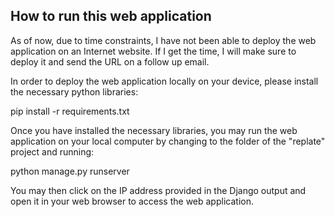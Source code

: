 How to run this web application
-------------------------------
As of now, due to time constraints, I have not been able to deploy the web application on an Internet website. If I get the time, I will make sure to deploy it and send the URL on a follow up email.

In order to deploy the web application locally on your device, please install the necessary python libraries:

pip install -r requirements.txt


Once you have installed the necessary libraries, you may run the web application on your local computer by changing to the folder of the "replate" project and running:

python manage.py runserver

You may then click on the IP address provided in the Django output and open it in your web browser to access the web application.
